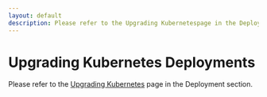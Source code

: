 ```yaml
---
layout: default
description: Please refer to the Upgrading Kubernetespage in the Deployment section
---
```

Upgrading Kubernetes Deployments
================================

Please refer to the [Upgrading Kubernetes](deployment-kubernetes-upgrading.html)
page in the Deployment section.
